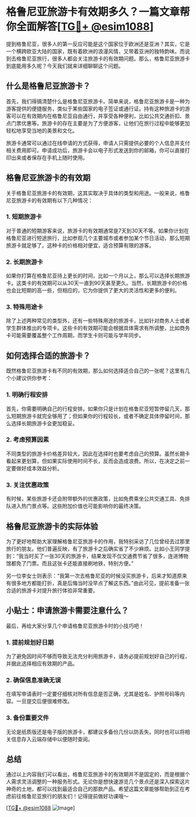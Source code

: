 # 格鲁尼亚旅游卡有效期多久？一篇文章帮你全面解答[[TG💪+ @esim1088](https://t.me/s/esim1088)]

提到格鲁尼亚，很多人的第一反应可能是这个国家位于欧洲还是亚洲？其实，它是一个横跨欧亚大陆的国家，既有着欧洲的浪漫风情，又带着亚洲的独特韵味。而说到去格鲁尼亚旅行，很多人都会关注旅游卡的有效期问题。那么，格鲁尼亚旅游卡到底能用多久呢？今天我们就来详细聊聊这个问题。

## 什么是格鲁尼亚旅游卡？

首先，我们得搞清楚什么是格鲁尼亚旅游卡。简单来说，格鲁尼亚旅游卡是一种为游客提供的便捷服务，类似于某些国家的电子签证或通行证。持有这种旅游卡的游客可以在有效期内在格鲁尼亚自由通行，并享受各种便利，比如公共交通折扣、景点门票优惠等。旅游卡的存在主要是为了方便游客，让他们在旅行过程中能够更加轻松地享受当地的美景和文化。

旅游卡通常可以通过在线申请的方式获得，申请人只需提供必要的个人信息并支付相关费用即可。申请成功后，旅游卡会以电子形式发送到你的邮箱，你可以直接打印出来或者保存在手机上随时使用。

## 格鲁尼亚旅游卡的有效期

关于格鲁尼亚旅游卡的有效期，这其实取决于具体的类型和用途。一般来说，格鲁尼亚旅游卡的有效期有以下几种情况：

### 1. 短期旅游卡

对于普通的短期游客来说，旅游卡的有效期通常是7天到30天不等。如果你计划在格鲁尼亚进行短途旅行，比如参观几个主要城市或者参加某个节日活动，那么短期旅游卡就足够了。这种卡的价格相对便宜，适合预算有限的游客。

### 2. 长期旅游卡

如果你打算在格鲁尼亚待上更长的时间，比如一个月以上，那么可以选择长期旅游卡。这类卡的有效期可以从30天一直到90天甚至更久。当然，长期旅游卡的价格也会比短期的高一些，但相应的，它为你提供了更大的灵活性和更多的便利。

### 3. 特殊用途卡

除了上述两种常见的类型外，还有一些特殊用途的旅游卡，比如针对商务人士或者学生群体推出的专项卡。这些卡的有效期可能会根据具体需求有所调整，比如商务卡可能需要覆盖整个工作周期，而学生卡则可能与学年同步。

## 如何选择合适的旅游卡？

既然格鲁尼亚旅游卡有不同的有效期，那么如何选择适合自己的一张呢？这里有几个小建议供你参考：

### 1. 明确行程安排

首先，你需要明确自己的行程安排。如果你只是计划在格鲁尼亚短暂停留几天，那么短期旅游卡就完全够用了；但如果你的行程较长，或者不确定具体停留时间，那么选择长期旅游卡会更加稳妥。

### 2. 考虑预算因素

不同类型的旅游卡价格差异较大，因此在选择时也要考虑自己的预算。虽然长期卡看起来更划算，但如果实际使用时间不长，反而会造成浪费。所以，在决定之前一定要做好成本效益分析。

### 3. 关注优惠政策

有时候，某些旅游卡还会附带额外的优惠政策，比如免费乘坐公共交通工具、免排队进入热门景点等。这些附加价值也可能影响你的最终决策。

## 格鲁尼亚旅游卡的实际体验

为了更好地帮助大家理解格鲁尼亚旅游卡的作用，我特别采访了几位曾经去过那里旅行的朋友。他们普遍反映，有了旅游卡之后确实省了不少麻烦。比如小王同学提到：“我当时买了一张30天的旅游卡，结果发现不仅交通费节省了很多，连进博物馆都免了门票。而且这张卡还能直接刷地铁，特别方便。”

另一位李女士则表示：“我第一次去格鲁尼亚的时候没买旅游卡，后来才知道原来有很多地方都能打折，真是后悔当时没早点了解这东西。”由此可见，提前准备一张合适的旅游卡对提升旅行体验非常重要。

## 小贴士：申请旅游卡需要注意什么？

最后，再给大家分享几个申请格鲁尼亚旅游卡时的小技巧吧！

### 1. 提前规划好日期

为了避免因时间不够而导致无法充分利用旅游卡，请务必提前规划好自己的行程，并据此选择相应有效期的产品。

### 2. 确保信息准确无误

在填写申请表时一定要仔细核对所有信息是否正确，尤其是姓名、护照号码等内容。一旦提交后便很难修改。

### 3. 备份重要文件

无论是纸质版还是电子版的旅游卡，都建议多备份几份以防丢失。同时也可以将相关信息存入云端存储中以便随时查阅。

## 总结

通过以上内容我们可以看出，格鲁尼亚旅游卡的有效期并不是固定的，而是根据个人需求灵活调整的一种服务形式。无论你是想快速游览几个景点还是深入探索这片神奇的土地，都可以找到最适合自己的那款产品。希望这篇文章能够帮助到正在考虑前往格鲁尼亚旅行的朋友们！记得提前做好功课哦～

[[TG💪+ @esim1088](https://t.me/s/esim1088) ![Image](https://i.postimg.cc/4NQfJmqS/Snipaste-2025-05-13-00-14-12.png)]